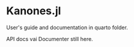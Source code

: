 # Kanones.jl

User's guide and documentation in quarto folder.

API docs vai Documenter still here.
